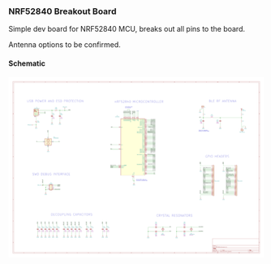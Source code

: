 ### NRF52840 Breakout Board

Simple dev board for NRF52840 MCU, breaks out all pins to the board.

Antenna options to be confirmed.

#### Schematic

![](NRF52840_Breakout/docs/schema/svg/NRF52840_Breakout.svg)
